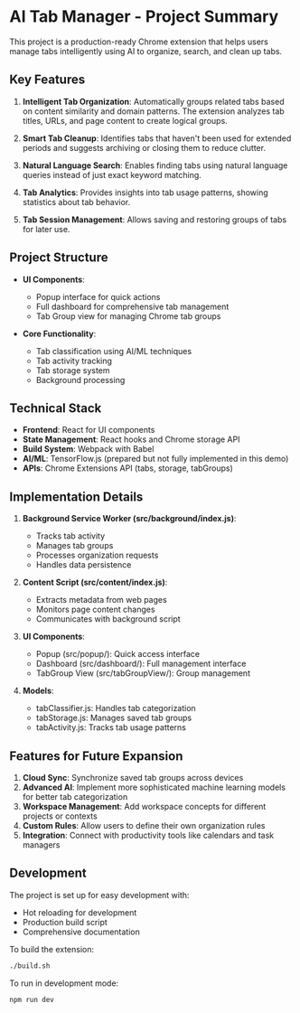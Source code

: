 # AI Tab Manager - Project Summary

This project is a production-ready Chrome extension that helps users manage tabs intelligently using AI to organize, search, and clean up tabs.

## Key Features

1. **Intelligent Tab Organization**: Automatically groups related tabs based on content similarity and domain patterns. The extension analyzes tab titles, URLs, and page content to create logical groups.

2. **Smart Tab Cleanup**: Identifies tabs that haven't been used for extended periods and suggests archiving or closing them to reduce clutter.

3. **Natural Language Search**: Enables finding tabs using natural language queries instead of just exact keyword matching.

4. **Tab Analytics**: Provides insights into tab usage patterns, showing statistics about tab behavior.

5. **Tab Session Management**: Allows saving and restoring groups of tabs for later use.

## Project Structure

- **UI Components**:
  - Popup interface for quick actions
  - Full dashboard for comprehensive tab management
  - Tab Group view for managing Chrome tab groups

- **Core Functionality**:
  - Tab classification using AI/ML techniques
  - Tab activity tracking
  - Tab storage system
  - Background processing

## Technical Stack

- **Frontend**: React for UI components
- **State Management**: React hooks and Chrome storage API
- **Build System**: Webpack with Babel
- **AI/ML**: TensorFlow.js (prepared but not fully implemented in this demo)
- **APIs**: Chrome Extensions API (tabs, storage, tabGroups)

## Implementation Details

1. **Background Service Worker (src/background/index.js)**:
   - Tracks tab activity
   - Manages tab groups
   - Processes organization requests
   - Handles data persistence

2. **Content Script (src/content/index.js)**:
   - Extracts metadata from web pages
   - Monitors page content changes
   - Communicates with background script

3. **UI Components**:
   - Popup (src/popup/): Quick access interface
   - Dashboard (src/dashboard/): Full management interface
   - TabGroup View (src/tabGroupView/): Group management

4. **Models**:
   - tabClassifier.js: Handles tab categorization
   - tabStorage.js: Manages saved tab groups
   - tabActivity.js: Tracks tab usage patterns

## Features for Future Expansion

1. **Cloud Sync**: Synchronize saved tab groups across devices
2. **Advanced AI**: Implement more sophisticated machine learning models for better tab categorization
3. **Workspace Management**: Add workspace concepts for different projects or contexts
4. **Custom Rules**: Allow users to define their own organization rules
5. **Integration**: Connect with productivity tools like calendars and task managers

## Development

The project is set up for easy development with:
- Hot reloading for development
- Production build script
- Comprehensive documentation

To build the extension:
```bash
./build.sh
```

To run in development mode:
```bash
npm run dev
``` 